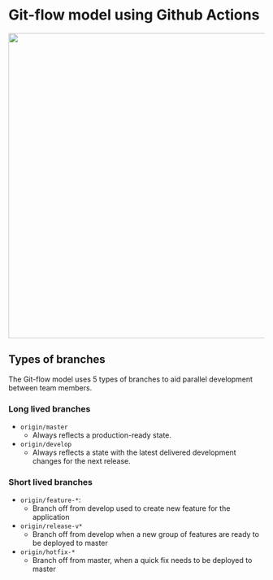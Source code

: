 # Git-flow model using Github Actions
<div align="center">
<img src="https://nvie.com/img/git-model@2x.png" height="600">
</div>

## Types of branches

The Git-flow model uses 5 types of branches to aid parallel development between team members.

### Long lived branches

- `origin/master`
  - Always reflects a production-ready state.
- `origin/develop`
  - Always reflects a state with the latest delivered development changes for the next release.

### Short  lived branches

- `origin/feature-*`:
  - Branch off from develop used to create new feature for the application
- `origin/release-v*`
  - Branch off from develop when a new group of features are ready to be deployed to master
- `origin/hotfix-*`
  - Branch off from master, when a quick fix needs to be deployed to master
